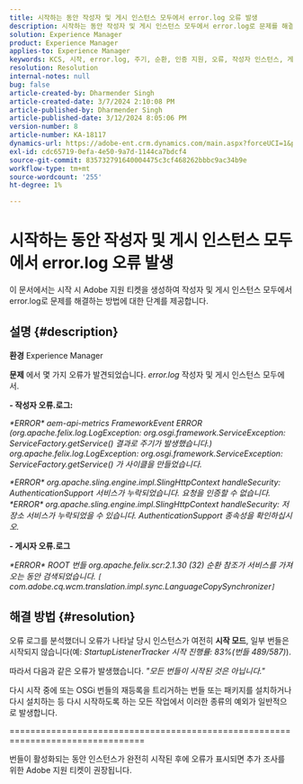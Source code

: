 ```yaml
---
title: 시작하는 동안 작성자 및 게시 인스턴스 모두에서 error.log 오류 발생
description: 시작하는 동안 작성자 및 게시 인스턴스 모두에서 error.log로 문제를 해결하는 방법을 알아봅니다.
solution: Experience Manager
product: Experience Manager
applies-to: Experience Manager
keywords: KCS, 시작, error.log, 주기, 순환, 인증 지원, 오류, 작성자 인스턴스, 게시 인스턴스, FAQ
resolution: Resolution
internal-notes: null
bug: false
article-created-by: Dharmender Singh
article-created-date: 3/7/2024 2:10:08 PM
article-published-by: Dharmender Singh
article-published-date: 3/12/2024 8:05:06 PM
version-number: 8
article-number: KA-18117
dynamics-url: https://adobe-ent.crm.dynamics.com/main.aspx?forceUCI=1&pagetype=entityrecord&etn=knowledgearticle&id=a9330262-8cdc-ee11-904d-6045bd006d92
exl-id: cdc65719-0efa-4e50-9a7d-1144ca7bdcf4
source-git-commit: 835732791640004475c3cf468262bbbc9ac34b9e
workflow-type: tm+mt
source-wordcount: '255'
ht-degree: 1%

---
```


# 시작하는 동안 작성자 및 게시 인스턴스 모두에서 error.log 오류 발생


이 문서에서는 시작 시 Adobe 지원 티켓을 생성하여 작성자 및 게시 인스턴스 모두에서 error.log로 문제를 해결하는 방법에 대한 단계를 제공합니다.

## 설명 {#description}


<b>환경</b>
Experience Manager

<b>문제</b>
에서 몇 가지 오류가 발견되었습니다. *error.log* 작성자 및 게시 인스턴스 모두에서.

<b>- 작성자 오류.로그:</b>

*\*ERROR\* aem-api-metrics FrameworkEvent ERROR (org.apache.felix.log.LogException: org.osgi.framework.ServiceException: ServiceFactory.getService() 결과로 주기가 발생했습니다.)
<br>org.apache.felix.log.LogException: org.osgi.framework.ServiceException: ServiceFactory.getService() 가 사이클을 만들었습니다.*



*\*ERROR\* org.apache.sling.engine.impl.SlingHttpContext handleSecurity: AuthenticationSupport 서비스가 누락되었습니다. 요청을 인증할 수 없습니다.
<br>\*ERROR\* org.apache.sling.engine.impl.SlingHttpContext handleSecurity: 저장소 서비스가 누락되었을 수 있습니다. AuthenticationSupport 종속성을 확인하십시오.*



<b>- 게시자 오류.로그</b>

*\*ERROR\* ROOT 번들 org.apache.felix.scr:2.1.30 (32) 순환 참조가 서비스를 가져오는 동안 검색되었습니다. `[` com.adobe.cq.wcm.translation.impl.sync.LanguageCopySynchronizer`]`*






## 해결 방법 {#resolution}


오류 로그를 분석했더니 오류가 나타날 당시 인스턴스가 여전히 <b>시작 모드</b>, 일부 번들은 시작되지 않습니다(예: *StartupListenerTracker 시작 진행률: 83%(번들 489/587)*).

따라서 다음과 같은 오류가 발생했습니다. *&quot;모든 번들이 시작된 것은 아닙니다.&quot;*

다시 시작 중에 또는 OSGi 번들의 재등록을 트리거하는 번들 또는 패키지를 설치하거나 다시 설치하는 등 다시 시작하도록 하는 모든 작업에서 이러한 종류의 예외가 일반적으로 발생합니다.



================================================================================

번들이 활성화되는 동안 인스턴스가 완전히 시작된 후에 오류가 표시되면 추가 조사를 위한 Adobe 지원 티켓이 권장됩니다.
